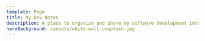 ```yaml
---
template: Page
title: My Dev Notes
description: A place to organize and share my software development interests.
heroBackground: /assets/white-wall-unsplash.jpg
---
```


